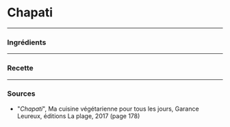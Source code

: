 # Chapati

---

### Ingrédients

---

### Recette

---

### Sources

* "*Chapati*", Ma cuisine végétarienne pour tous les jours, Garance Leureux, éditions La plage, 2017 (page 178)
